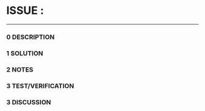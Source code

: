 # ISSUE :
--------------------------------
### 0 DESCRIPTION


### 1 SOLUTION


### 2 NOTES


### 3 TEST/VERIFICATION


### 3 DISCUSSION

